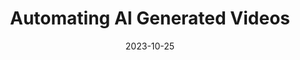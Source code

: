 ---
categories:
- Automation & Workflows
- Content Generation & Marketing
date: 2023-10-25
description: Learn how to automate AI-generated videos using Airtable and Make.com
  for creating customized avatars.
duration: 28 minutes
layout: course
level: Beginner
sections:
- description: An overview of automated video generation, tools needed, and what you'll
    learn in this video.
  timestamp: 00:00
  title: "\U0001F3A5 Introduction"
- description: Instructions for setting up Airtable and Make.com, and creating an
    Avatar for video generation.
  timestamp: 05:00
  title: "\U0001F4E6 Setting Up Tools"
- description: How to import voice notes from Slack and TikTok videos to generate
    scripts via automation.
  timestamp: '10:00'
  title: "\U0001F4A1 Importing and Generating Scripts"
- description: Details on how to select avatars and configure requests to generate
    videos through HeyJen.
  timestamp: '15:00'
  title: "\U0001F3AC Creating Videos with HeyJen"
- description: Final steps to test the automation and debugging tips for ensuring
    everything works correctly.
  timestamp: '20:00'
  title: "\U0001F504 Completing Automation and Testing"
- description: Explore additional features, access to templates, and invitation to
    join the community for support.
  timestamp: '25:00'
  title: "\U0001F680 Advanced Features & Community"
tags:
- OpenAI
- Video Generation
- Automation
thumbnail: https://i.ytimg.com/vi/iV4spTCitao/sddefault.jpg
title: Automating AI Generated Videos
videoId: iV4spTCitao
---